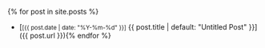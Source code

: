 {% for post in site.posts %}
- [<small>[<time>{{ post.date | date: "%Y-%m-%d" }}</time>]</small> {{ post.title | default: "Untitled Post" }}]({{ post.url }}){% endfor %}
